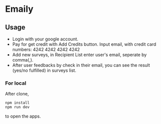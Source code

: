 # Emaily
## Usage
* Login with your google account.
* Pay for get credit with Add Credits button.
  Input email, with credit card numbers: 4242 4242 4242 4242
* Add new surveys, in Recipient List enter user's email, seperate by comma(,).
* After user feedbacks by check in their email, you can see the result (yes/no fulfilled) in surveys list.
### For local
  After clone,
  ```
  npm install
  npm run dev
  ```
  to open the apps.
